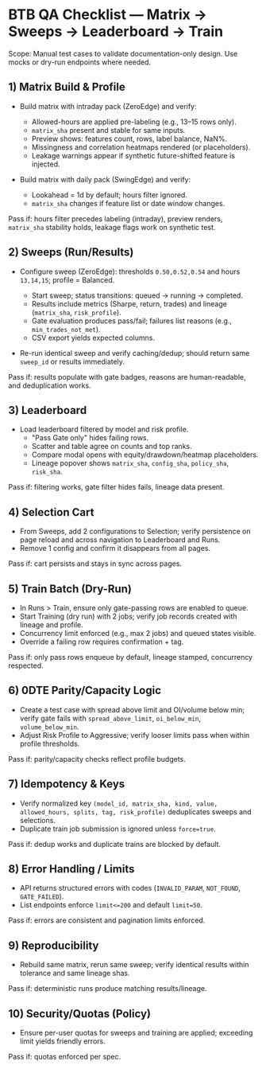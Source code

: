 # BTB QA Checklist — Matrix → Sweeps → Leaderboard → Train

Scope: Manual test cases to validate documentation-only design. Use mocks or dry-run endpoints where needed.

## 1) Matrix Build & Profile
- Build matrix with intraday pack (ZeroEdge) and verify:
  - Allowed-hours are applied pre-labeling (e.g., 13–15 rows only).
  - `matrix_sha` present and stable for same inputs.
  - Preview shows: features count, rows, label balance, NaN%.
  - Missingness and correlation heatmaps rendered (or placeholders).
  - Leakage warnings appear if synthetic future-shifted feature is injected.

- Build matrix with daily pack (SwingEdge) and verify:
  - Lookahead = 1d by default; hours filter ignored.
  - `matrix_sha` changes if feature list or date window changes.

Pass if: hours filter precedes labeling (intraday), preview renders, `matrix_sha` stability holds, leakage flags work on synthetic test.

## 2) Sweeps (Run/Results)
- Configure sweep (ZeroEdge): thresholds `0.50,0.52,0.54` and hours `13,14,15`; profile = Balanced.
  - Start sweep; status transitions: queued → running → completed.
  - Results include metrics (Sharpe, return, trades) and lineage (`matrix_sha`, `risk_profile`).
  - Gate evaluation produces pass/fail; failures list reasons (e.g., `min_trades_not_met`).
  - CSV export yields expected columns.

- Re-run identical sweep and verify caching/dedup; should return same `sweep_id` or results immediately.

Pass if: results populate with gate badges, reasons are human-readable, and deduplication works.

## 3) Leaderboard
- Load leaderboard filtered by model and risk profile.
  - "Pass Gate only" hides failing rows.
  - Scatter and table agree on counts and top ranks.
  - Compare modal opens with equity/drawdown/heatmap placeholders.
  - Lineage popover shows `matrix_sha`, `config_sha`, `policy_sha`, `risk_sha`.

Pass if: filtering works, gate filter hides fails, lineage data present.

## 4) Selection Cart
- From Sweeps, add 2 configurations to Selection; verify persistence on page reload and across navigation to Leaderboard and Runs.
- Remove 1 config and confirm it disappears from all pages.

Pass if: cart persists and stays in sync across pages.

## 5) Train Batch (Dry-Run)
- In Runs > Train, ensure only gate-passing rows are enabled to queue.
- Start Training (dry run) with 2 jobs; verify job records created with lineage and profile.
- Concurrency limit enforced (e.g., max 2 jobs) and queued states visible.
- Override a failing row requires confirmation + tag.

Pass if: only pass rows enqueue by default, lineage stamped, concurrency respected.

## 6) 0DTE Parity/Capacity Logic
- Create a test case with spread above limit and OI/volume below min; verify gate fails with `spread_above_limit`, `oi_below_min`, `volume_below_min`.
- Adjust Risk Profile to Aggressive; verify looser limits pass when within profile thresholds.

Pass if: parity/capacity checks reflect profile budgets.

## 7) Idempotency & Keys
- Verify normalized key `(model_id, matrix_sha, kind, value, allowed_hours, splits, tag, risk_profile)` deduplicates sweeps and selections.
- Duplicate train job submission is ignored unless `force=true`.

Pass if: dedup works and duplicate trains are blocked by default.

## 8) Error Handling / Limits
- API returns structured errors with codes (`INVALID_PARAM`, `NOT_FOUND`, `GATE_FAILED`).
- List endpoints enforce `limit<=200` and default `limit=50`.

Pass if: errors are consistent and pagination limits enforced.

## 9) Reproducibility
- Rebuild same matrix, rerun same sweep; verify identical results within tolerance and same lineage shas.

Pass if: deterministic runs produce matching results/lineage.

## 10) Security/Quotas (Policy)
- Ensure per-user quotas for sweeps and training are applied; exceeding limit yields friendly errors.

Pass if: quotas enforced per spec.

